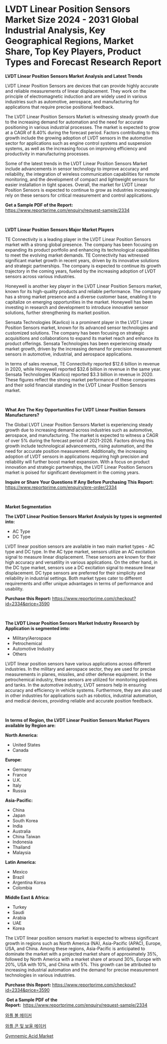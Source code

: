 <p><h1>LVDT Linear Position Sensors Market Size 2024 - 2031 Global Industrial Analysis, Key Geographical Regions, Market Share, Top Key Players, Product Types and Forecast Research Report</h1></p><p><strong>LVDT Linear Position Sensors Market Analysis and Latest Trends</strong></p>
<p><p>LVDT Linear Position Sensors are devices that can provide highly accurate and reliable measurements of linear displacement. They work on the principle of electromagnetic induction and are widely used in various industries such as automotive, aerospace, and manufacturing for applications that require precise positional feedback.</p><p>The LVDT Linear Position Sensors Market is witnessing steady growth due to the increasing demand for automation and the need for accurate positioning in various industrial processes. The market is expected to grow at a CAGR of 8.40% during the forecast period. Factors contributing to this growth include the growing adoption of LVDT sensors in the automotive sector for applications such as engine control systems and suspension systems, as well as the increasing focus on improving efficiency and productivity in manufacturing processes.</p><p>Some of the latest trends in the LVDT Linear Position Sensors Market include advancements in sensor technology to improve accuracy and reliability, the integration of wireless communication capabilities for remote monitoring, and the development of compact and lightweight sensors for easier installation in tight spaces. Overall, the market for LVDT Linear Position Sensors is expected to continue to grow as industries increasingly rely on these sensors for critical measurement and control applications.</p></p>
<p><strong>Get a Sample PDF of the Report:&nbsp;</strong> <a href="https://www.reportprime.com/enquiry/request-sample/2334">https://www.reportprime.com/enquiry/request-sample/2334</a></p>
<p>&nbsp;</p>
<p><strong>LVDT Linear Position Sensors Major Market Players</strong></p>
<p><p>TE Connectivity is a leading player in the LVDT Linear Position Sensors market with a strong global presence. The company has been focusing on expanding its product portfolio and enhancing its technological capabilities to meet the evolving market demands. TE Connectivity has witnessed significant market growth in recent years, driven by its innovative solutions and strategic partnerships. The company is expected to continue its growth trajectory in the coming years, fueled by the increasing adoption of LVDT sensors across various industries.</p><p>Honeywell is another key player in the LVDT Linear Position Sensors market, known for its high-quality products and reliable performance. The company has a strong market presence and a diverse customer base, enabling it to capitalize on emerging opportunities in the market. Honeywell has been investing in research and development to introduce innovative sensor solutions, further strengthening its market position.</p><p>Sensata Technologies (Kavlico) is a prominent player in the LVDT Linear Position Sensors market, known for its advanced sensor technologies and customized solutions. The company has been focusing on strategic acquisitions and collaborations to expand its market reach and enhance its product offerings. Sensata Technologies has been experiencing steady market growth, driven by the increasing demand for precision measurement sensors in automotive, industrial, and aerospace applications.</p><p>In terms of sales revenue, TE Connectivity reported $12.6 billion in revenue in 2020, while Honeywell reported $32.6 billion in revenue in the same year. Sensata Technologies (Kavlico) reported $3.3 billion in revenue in 2020. These figures reflect the strong market performance of these companies and their solid financial standing in the LVDT Linear Position Sensors market.</p></p>
<p>&nbsp;</p>
<p><strong>What Are The Key Opportunities For LVDT Linear Position Sensors Manufacturers?</strong></p>
<p><p>The Global LVDT Linear Position Sensors Market is experiencing steady growth due to increasing demand across industries such as automotive, aerospace, and manufacturing. The market is expected to witness a CAGR of over 5% during the forecast period of 2021-2026. Factors driving this growth include technological advancements, rising automation, and the need for accurate position measurement. Additionally, the increasing adoption of LVDT sensors in applications requiring high precision and reliability will further boost market expansion. With a focus on product innovation and strategic partnerships, the LVDT Linear Position Sensors market is poised for significant development in the coming years.</p></p>
<p><strong>Inquire or Share Your Questions If Any Before Purchasing This Report:</strong> <a href="https://www.reportprime.com/enquiry/pre-order/2334">https://www.reportprime.com/enquiry/pre-order/2334</a></p>
<p>&nbsp;</p>
<p><strong>Market Segmentation</strong></p>
<p><strong>The LVDT Linear Position Sensors Market Analysis by types is segmented into:</strong></p>
<p><ul><li>AC Type</li><li>DC Type</li></ul></p>
<p><p>LVDT linear position sensors are available in two main market types - AC type and DC type. In the AC type market, sensors utilize an AC excitation signal to measure linear displacement. These sensors are known for their high accuracy and versatility in various applications. On the other hand, in the DC type market, sensors use a DC excitation signal to measure linear displacement. DC type sensors are preferred for their simplicity and reliability in industrial settings. Both market types cater to different requirements and offer unique advantages in terms of performance and usability.</p></p>
<p><strong>Purchase this Report:&nbsp;</strong><a href="https://www.reportprime.com/checkout?id=2334&price=3590">https://www.reportprime.com/checkout?id=2334&price=3590</a></p>
<p>&nbsp;</p>
<p><strong>The LVDT Linear Position Sensors Market Industry Research by Application is segmented into:</strong></p>
<p><ul><li>Military/Aerospace</li><li>Petrochemical</li><li>Automotive Industry</li><li>Others</li></ul></p>
<p><p>LVDT linear position sensors have various applications across different industries. In the military and aerospace sector, they are used for precise measurements in planes, missiles, and other defense equipment. In the petrochemical industry, these sensors are utilized for monitoring pipelines and tanks. In the automotive industry, LVDT sensors help in ensuring accuracy and efficiency in vehicle systems. Furthermore, they are also used in other industries for applications such as robotics, industrial automation, and medical devices, providing reliable and accurate position feedback.</p></p>
<p>&nbsp;</p>
<p><strong>In terms of Region, the LVDT Linear Position Sensors Market Players available by Region are:</strong></p>
<p>
    <p> <strong> North America: </strong>
        <ul>
            <li>United States</li>
            <li>Canada</li>
        </ul>
        </p> 
    <p> <strong> Europe: </strong>
        <ul>
            <li>Germany</li>
            <li>France</li>
            <li>U.K.</li>
            <li>Italy</li>
            <li>Russia</li>
        </ul>
        </p> 
    <p> <strong> Asia-Pacific: </strong>
        <ul>
            <li>China</li>
            <li>Japan</li>
            <li>South Korea</li>
            <li>India</li>
            <li>Australia</li>
            <li>China Taiwan</li>
            <li>Indonesia</li>
            <li>Thailand</li>
            <li>Malaysia</li>
        </ul>
        </p> 
    <p> <strong> Latin America: </strong>
        <ul>
            <li>Mexico</li>
            <li>Brazil</li>
            <li>Argentina Korea</li>
            <li>Colombia</li>
        </ul>
        </p> 
    <p> <strong> Middle East & Africa: </strong>
        <ul>
            <li>Turkey</li>
            <li>Saudi</li>
            <li>Arabia</li>
            <li>UAE</li>
            <li>Korea</li>
        </ul>
    </p>
    </p>
<p><p>The LVDT linear position sensors market is expected to witness significant growth in regions such as North America (NA), Asia-Pacific (APAC), Europe, USA, and China. Among these regions, Asia-Pacific is anticipated to dominate the market with a projected market share of approximately 35%, followed by North America with a market share of around 30%, Europe with 20%, USA with 10%, and China with 5%. This growth can be attributed to increasing industrial automation and the demand for precise measurement technologies in various industries.</p></p>
<p><strong>Purchase this Report: </strong><a href="https://www.reportprime.com/checkout?id=2334&price=3590">https://www.reportprime.com/checkout?id=2334&price=3590</a></p>
<p>&nbsp;<strong>Get a Sample PDF of the Report:&nbsp;&nbsp;</strong><a href="https://www.reportprime.com/enquiry/request-sample/2334">https://www.reportprime.com/enquiry/request-sample/2334</a></p>
<p><strong></strong></p>
<p><p><a href="https://github.com/LanceOlsotn8978/Market-Research-Report-List-1/blob/main/299629910422.md">와플 볼 메이커</a></p><p><a href="https://github.com/lzrvbyqzftro57/Market-Research-Report-List-1/blob/main/610989410423.md">와플 콘 및 보울 메이커</a></p><p><a href="https://military-diascia-e68.notion.site/Gymnemic-Acid-Market-Research-Report-Provides-Critical-Insights-that-can-help-Shape-Business-Develop-673ddaf029c14af5bab739f0fed6d6be">Gymnemic Acid Market</a></p></p>